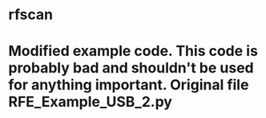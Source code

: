 # rfscan
# Modified example code. This code is probably bad and shouldn't be used for anything important. Original file RFE_Example_USB_2.py
